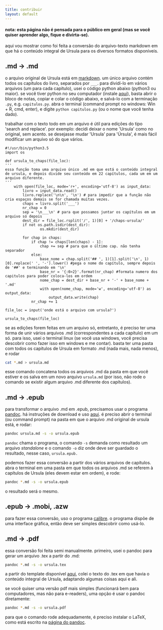 ```yaml
---
title: contribuir
layout: default
---
```

#### nota: esta página não é pensada para o público em geral (mas se você quiser aprender algo, fique e divirta-se).

aqui vou mostrar como foi feita a conversão do arquivo-texto markdown em que há o conteúdo integral de Ursula para os diversos formatos disponíveis.

## .md -> .md

o arquivo original de Ursula está em [markdown](https://daringfireball.net/projects/markdown/syntax). um único arquivo contém todos os capítulos do livro, separados por `___`. para dividí-lo em vários arquivos (um para cada capítulo), usei o código python abaixo (python3 ou maior). se você tiver python no seu computador (instale [aqui](https://www.python.org/)), basta abrir o bloco de notas, copiar e colar o código abaixo, e salvá-lo com a terminação `.py`, e.g. `capitulos.py`. abra o terminal (command prompt no windows: Win + R, cmd, enter), e digite `python capitulos.py` (ou o nome que você tenha dado).

trabalhar com o texto todo em um arquivo é útil para edições do tipo 'search and replace'. por exemplo: decidi deixar o nome 'Ursula' como no original, sem acento. se desejasse mudar 'Ursula' para 'Úrsula', é mais fácil modificar um arquivo só do que vários.

```python3
#!/usr/bin/python3.5
import os

def ursula_to_chaps(file_loc):
'''
essa função toma uma arquivo único .md em que está o conteúdo integral de ursula, e depois divide seu conteúdo em 22 capítulos, cada um em um arquivo diferente.
'''
    with open(file_loc, mode='r+', encoding='utf-8') as input_data:
        livro = input_data.read()
        livro.replace('\n\n', '\n') # para impedir que a função não cria espaços demais se for chamada muitas vezes.
        chaps = livro.split('___')
        nr_chap = 0
        sep = '\n___\n' # para que possamos juntar os capítulos em um arquivo só depois
        dest_dir = file_loc.rsplit('/', 1)[0] + '/chaps-ursula/'
        if not os.path.isdir(dest_dir):
                os.mkdir(dest_dir)
                
        for chap in chaps:
            if chap != chaps[len(chaps) - 1]:
                chap += sep # para que o último cap. não tenha separador
            else:
                base_nome = chap.split('## ', 1)[1].split('\n', 1)[0].replace(' ', '-').lower() #pega o nome do capítulo, sempre depois de '##' e terminando em '\n'
                base_nr = '{:0>2}'.format(nr_chap) #formata numero dos capitulos para poder coloca-los em ordem
                nome_chap = dest_dir + base_nr + '-' + base_nome + '.md'
                with open(nome_chap, mode='w', encoding='utf-8') as output_data:
                    output_data.write(chap)
            nr_chap += 1

file_loc = input('onde está o arquivo com ursula?')

ursula_to_chaps(file_loc)
```

se as edições forem feitas em um arquivo só, entretanto, é preciso ter uma forma de unir vários arquivos .md (correspondentes a cada capítulo) em um só. para isso, usei o terminal linux (se você usa windows, você precisa descobrir como fazer isso em windows e me contar). basta ter uma pasta com todos os capítulos de Ursula em formato .md (nada mais, nada menos), e rodar

```bash
cat *.md > ursula.md
```
esse comando concatena todos os arquivos .md da pasta em que você estiver e os salva em um novo arquivo `ursula.md` (por isso, não rode o comando se existir algum arquivo .md diferente dos capítulos).

## .md -> .epub

para transformar o arquivo .md em .epub, precisamos usar o programa [pandoc](http://pandoc.org/). há instruções de download e uso [aqui](http://pandoc.org/getting-started.html). é preciso abrir o terminal (ou command prompt) na pasta em que o arquivo .md original de ursula está, e rodar:

```bash
pandoc ursula.md -s -o ursula.epub
```
`pandoc` chama o programa, o comando `-s` demanda como resultado um arquivo _standalone_ e o comando `-o` diz onde deve ser guardado o resultado, nesse caso, `ursula.epub.`

podemos fazer essa conversão a partir dos vários arquivos de capítulos. abra o terminal em uma pasta em que todos os arquivos .md se referem à capítulos de Ursula (eles devem estar em ordem), e rode:

```bash
pandoc *.md -s -o ursula.epub
```
o resultado será o mesmo.

## .epub -> .mobi, .azw

para fazer essa conversão, uso o programa [calibre](https://calibre-ebook.com/). o programa dispõe de uma interface gráfica, então deve ser simples descobrir como usá-lo.

## .md -> .pdf

essa conversão foi feita semi manualmente. primeiro, usei o pandoc para gerar um arquivo .tex a partir do .md:

```bash
pandoc *.md -s -o ursula.tex
```
a partir do template disponível [aqui](https://www.overleaf.com/docs?snip_uri=http://www.latextemplates.com/templates/books/4/ebook.zip), colei o texto do .tex em que havia o conteúdo integral de Ursula, adaptando algumas coisas aqui e ali.

se você quiser uma versão pdf mais simples (funcionará bem para computadores, mas não para e-readers), uma opção é usar o pandoc diretamente:

```bash
pandoc *.md -s -o ursula.pdf
```

para que o comando rode adequadamente, é preciso instalar o LaTeX, como está escrito na [página do pandoc](http://pandoc.org/getting-started.html).
